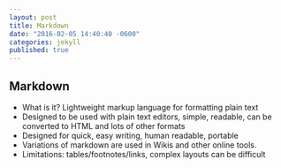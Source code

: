 ```yaml
---
layout: post
title: Markdown
date: "2016-02-05 14:40:40 -0600"
categories: jekyll
published: true
---
```


## Markdown

* What is it? Lightweight markup language for formatting plain text
* Designed to be used with plain text editors, simple, readable, can be converted to HTML and lots of other formats
* Designed for quick, easy writing, human readable, portable
* Variations of markdown are used in Wikis and other online tools.
* Limitations: tables/footnotes/links, complex layouts can be difficult